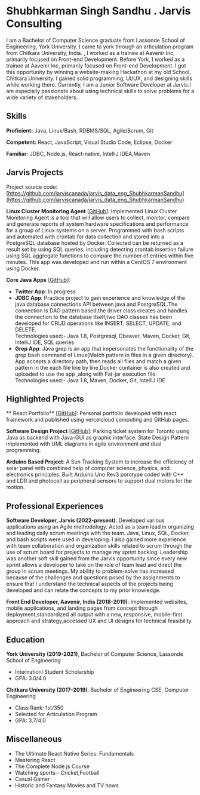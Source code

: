 # Shubhkarman Singh Sandhu . Jarvis Consulting

I am a Bachelor of Computer Science graduate from Lassonde School of Engineering, York University. I came to york through an articulation program from Chitkara University, India. , I worked as a trainee at Aavenir Inc, primarily focused on Front-end Development. Before York, I worked as a trainee at Aavenir Inc, primarily focused on Front-end Development.  I got this opportunity by winning a website-making Hackathon at my old School, Chitkara University. I gained solid programming, UI/UX, and designing skills while working there. Currently, I am a Junior Software Developer at Jarvis.I am especially passionate about using technical skills to solve problems for a wide variety of stakeholders.

## Skills

**Proficient:** Java, Linux/Bash, RDBMS/SQL, Agile/Scrum, Git

**Competent:** React, JavaScript, Visual Studio Code, Eclipse, Docker

**Familiar:** JDBC, Node.js, React-native, IntelliJ IDEA,Maven

## Jarvis Projects

Project source code: [https://github.com/jarviscanada/jarvis_data_eng_ShubhkarmanSandhu](https://github.com/jarviscanada/jarvis_data_eng_ShubhkarmanSandhu)


**Linux Cluster Monitoring Agent** [[GitHub](https://github.com/jarviscanada/jarvis_data_eng_ShubhkarmanSandhu/tree/master/linux_sql)]: Implemented Linux Cluster Monitoring Agent is a tool that will allow users to collect, monitor, compare and generate reports of system hardware specifications and performance for a group of Linux systems on a server. Programmed with bash scripts and automated with crontab for data collection and stored into a PostgreSQL database hosted by Docker. Collected can be returned as a result set by using SQL queries, including detecting crontab insertion failure using SQL aggregate functions to compare the number of entries within five minutes. This app was developed and run within a CentOS 7 environment using Docker.

**Core Java Apps** [[GitHub](https://github.com/jarviscanada/jarvis_data_eng_ShubhkarmanSandhu/tree/master/core_java)]:
      
  - **Twitter App**: In progress
  - **JDBC App**: Practice project to gain experience and knowledge of the java database connections API between java and PostgreSQL.The connection is DAO pattern based,the driver class creates and handles the connection to the database itself,two DAO classes has been developed for CRUD operations like INSERT, SELECT, UPDATE, and DELETE.
    <br>Technologies used:- Java 1.8, Postgresql, Dbeaver, Maven, Docker, Git, IntelliJ IDE, SQL queries
  - **Grep App**: Java grep is an app that impersonates the functionality of the grep bash command of Linux(Match pattern in files in a given directory). App accepts a directory path, then reads all files and match a given pattern in the each file line by line.Docker container is also created and uploaded to use the app ,along with Fat-jar execution file. 
    <br>Technologies used:- Java 1.8, Maven, Docker, Git, IntelliJ IDE

## Highlighted Projects
**	React Portfolio** [[GitHub](https://github.com/LordSandhu/Portfolio)]: Personal portfolio developed with react framework and published using vercelcloud computing and GitHub pages.

**Software Design Project** [[GitHub](https://github.com/LordSandhu/ParkingTicket-Project-Java)]: Parking ticket system for Toronto using Java as backend with Java-GUI as graphic interface. State Design Pattern implemented with UML diagrams in agile environment and dual programming.

**Arduino Based Project**: A Sun Tracking System to increase the efficiency of solar panel with combined help of computer science, physics, and electronics principles. Built Arduino Uno Rev3 porotype coded with C++ and LDR and photocell as peripheral sensors to support dual motors for the motion.


## Professional Experiences

**Software Developer, Jarvis (2022-present)**: Developed various applications using an Agile methodology. Acted as a team lead in organizing and leading daily scrum meetings with the team. Java, Linux, SQL, Docker, and bash scripts were used in developing. I also gained more experience with team collaboration and organization skills related to scrum through the use of scrum board for projects to manage my sprint backlog. Leadership was another soft skill gained from the Jarvis opportunity since every new sprint allows a developer to take on the role of team lead and direct the group in scrum meetings. My ability to problem-solve has increased because of the challenges and questions posed by the assignments to ensure that I understand the technical aspects of the projects being developed and can relate the concepts to my prior knowledge.

**Front End Developer, Aavenir, India (2018-2019)**: Implemented websites, mobile applications, and landing pages from concept through deployment,standardized all output with a new, responsive, mobile-first approach and strategy,accessed UX and UI designs for technical feasibility. 


## Education
**York University (2019-2021)**, Bachelor of Computer Science, Lassonde School of Engineering
- Internationl Student Scholarship
- GPA: 3.0/4.0

**Chitkara University (2017-2019)**, Bachelor of Engineering CSE, Computer Engineering
- Class Rank: 1st/350
- Selected for Articulation Program
- GPA: 3.7/4.0


## Miscellaneous
- The Ultimate React Native Series: Fundamentals
- Mastering React
- The Complete Node.js Course
- Watching sports:- Cricket,Football
- Casual Gamer
- Historic and Fantasy Movies and TV hows